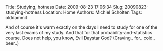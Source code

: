 Title: Studying, hotness
Date: 2009-08-23 17:06:34
Slug: 20090823-studying-hotness
Location: Home
Authors: Michiel Scholten
Tags: olddammit

<p>And of course it's warm exactly on the days I need to study for one of the very last exams of my study. And that for that probability-and-statistics course. Does not help, you know, Evil Daystar God? (Craving.. for.. cold.. beer..)</p>